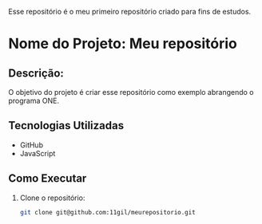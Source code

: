 Esse repositório é o meu primeiro repositório criado para fins de estudos.
# Nome do Projeto: Meu repositório

## Descrição:
O objetivo do projeto é criar esse repositório como exemplo abrangendo o programa ONE.

## Tecnologias Utilizadas
- GitHub
- JavaScript  

## Como Executar
1. Clone o repositório:
   ```bash
   git clone git@github.com:11gil/meurepositorio.git
